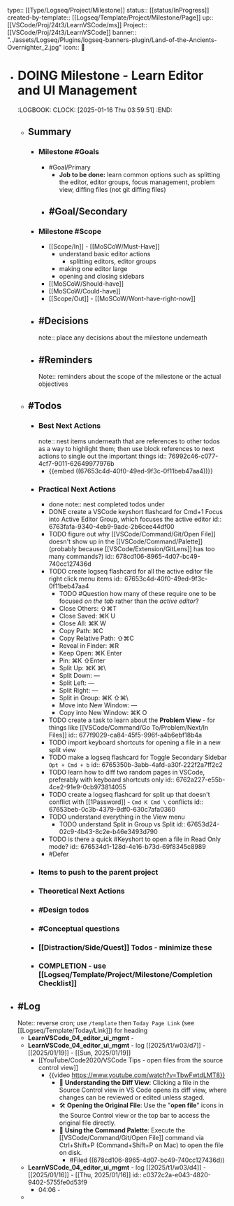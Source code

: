 type:: [[Type/Logseq/Project/Milestone]] 
status:: [[status/InProgress]] 
created-by-template:: [[Logseq/Template/Project/Milestone/Page]]
up:: [[VSCode/Proj/24t3/LearnVSCode/ms]] 
Project:: [[VSCode/Proj/24t3/LearnVSCode]] 
banner:: "../assets/Logseq/Plugins/logseq-banners-plugin/Land-of-the-Ancients-Overnighter_2.jpg"
icon:: 🎯

- # DOING Milestone - Learn Editor and UI Management
  :LOGBOOK:
  CLOCK: [2025-01-16 Thu 03:59:51]
  :END:
	- ## Summary
		- ### Milestone #Goals
			- #Goal/Primary
				- **Job to be done:** learn common options such as splitting the editor, editor groups, focus management, problem view, diffing files (not git diffing files)
			- #Goal/Secondary
				-
		- ### Milestone #Scope
			- [[Scope/In]] - [[MoSCoW/Must-Have]]
				- understand basic editor actions
					- splitting editors, editor groups
				- making one editor large
				- opening and closing sidebars
			- [[MoSCoW/Should-have]]
			- [[MoSCoW/Could-have]]
			- [[Scope/Out]] - [[MoSCoW/Wont-have-right-now]]
		- ## #Decisions
		  note:: place any decisions about the milestone underneath
		- ## #Reminders
		  Note:: reminders about the scope of the milestone or the actual objectives
	- ## #Todos
		- ### Best Next Actions
		  note:: nest items underneath that are references to other todos as a way to highlight them; then use block references to next actions to single out the important things
		  id:: 76992c46-c077-4cf7-9011-62649977976b
			- {{embed ((67653c4d-40f0-49ed-9f3c-0f11beb47aa4))}}
		- ### Practical Next Actions
			- done
			  note:: nest completed todos under
			- DONE create a VSCode keyshort flashcard for Cmd+1 Focus into Active Editor Group, which focuses the active editor
			  id:: 6763fafa-9340-4eb9-9adc-2b6cee44df00
			- TODO figure out why [[VSCode/Command/Git/Open File]] doesn't show up in the [[VSCode/Command/Palette]] (probably because [[VSCode/Extension/GitLens]] has too many commands?)
			  id:: 678cd106-8965-4d07-bc49-740cc127436d
			- TODO create logseq flashcard for all the active editor file right click menu items
			  id:: 67653c4d-40f0-49ed-9f3c-0f11beb47aa4
				- TODO #Question how many of these require one to be focused *on the tab* rather than the *active editor*?
				- Close Others: ⇧⌘T
				- Close Saved: ⌘K U
				- Close All: ⌘K W
				- Copy Path: ⌘C
				- Copy Relative Path: ⇧⌘C
				- Reveal in Finder: ⌘R
				- Keep Open: ⌘K Enter
				- Pin: ⌘K ⇧Enter
				- Split Up: ⌘K ⌘\
				- Split Down: —
				- Split Left: —
				- Split Right: —
				- Split in Group: ⌘K ⇧⌘\
				- Move into New Window: —
				- Copy into New Window: ⌘K O
			- TODO create a task to learn about the **Problem View** - for things like [[VSCode/Command/Go To/Problem/Next/In Files]]
			  id:: 677f9029-ca84-45f5-996f-a4b6ebf18b4a
			- TODO import keyboard shortcuts for opening a file in a new split view
			- TODO make a logseq flashcard for Toggle Secondary Sidebar `Opt + Cmd + b`
			  id:: 6765350b-3abb-4afd-a30f-222f2a7ff2c2
			- TODO learn how to diff two random pages in VSCode, preferably with keyboard shortcuts only
			  id:: 6762a227-e55b-4ce2-91e9-0cb973814055
			- TODO create a logseq flashcard for split up that doesn't conflict with [[1Password]] - `Cmd K Cmd \` conflicts
			  id:: 67653beb-0c3b-4379-9df0-630c7afa0360
			- TODO understand everything in the View menu
				- TODO understand Split in Group vs Split
				  id:: 67653d24-02c9-4b43-8c2e-b46e3493d790
			- TODO is there a quick #Keyshort to open a file in Read Only mode?
			  id:: 676534d1-128d-4e16-b73d-69f8345c8989
			- #Defer
		- ### Items to push to the parent project
		- ### Theoretical Next Actions
		- ### #Design todos
		- ### #Conceptual questions
		- ### [[Distraction/Side/Quest]] Todos - minimize these
		- ### COMPLETION - use [[Logseq/Template/Project/Milestone/Completion Checklist]]
- ## #Log
  Note:: reverse cron; use `/template` then `Today Page Link` (see [[Logseq/Template/Today/Link]]) for heading
	- **LearnVSCode_04_editor_ui_mgmt** -
	- **LearnVSCode_04_editor_ui_mgmt** - log [[2025/t1/w03/d7]] - [[2025/01/19]] - [[Sun, 2025/01/19]]
		- [[YouTube/Code2020/VSCode Tips - open files from the source control view]]
			- {{video https://www.youtube.com/watch?v=TbwFwtdLMT8}}
				- 🔄 **Understanding the Diff View**: Clicking a file in the Source Control view in VS Code opens its diff view, where changes can be reviewed or edited unless staged.
				- 🛠️ **Opening the Original File**: Use the "**open file**" icons in the Source Control view or the top bar to access the original file directly.
				- 🚀 **Using the Command Palette**: Execute the [[VSCode/Command/Git/Open File]] command via Ctrl+Shift+P (Command+Shift+P on Mac) to open the file on disk.
					- #Filed ((678cd106-8965-4d07-bc49-740cc127436d))
	- **LearnVSCode_04_editor_ui_mgmt** - log [[2025/t1/w03/d4]] - [[2025/01/16]] - [[Thu, 2025/01/16]]
	  id:: c0372c2a-e043-4820-9402-5755fe0d53f9
		- 04:06 -
	-